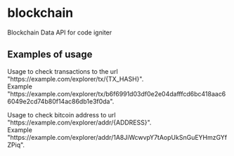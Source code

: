 # blockchain
Blockchain Data API for code igniter

<h2>Examples of usage</h2>
<p>Usage to check transactions to the url "https://example.com/explorer/tx/{TX_HASH}". <br>Example "https://example.com/explorer/tx/b6f6991d03df0e2e04dafffcd6bc418aac66049e2cd74b80f14ac86db1e3f0da".</p>
<p>Usage to check bitcoin address to url "https://example.com/explorer/addr/{ADDRESS}". <br>Example "https://example.com/explorer/addr/1A8JiWcwvpY7tAopUkSnGuEYHmzGYfZPiq".</p>

